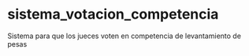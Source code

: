 # sistema_votacion_competencia
Sistema para que los jueces voten en competencia de levantamiento de pesas
